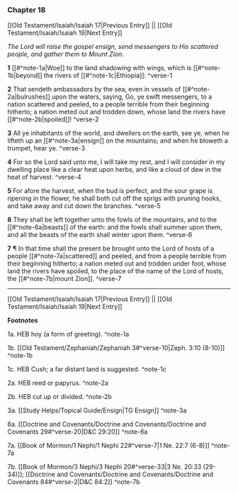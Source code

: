 ### Chapter 18

[[Old Testament/Isaiah/Isaiah 17|Previous Entry]]  ||  [[Old Testament/Isaiah/Isaiah 19|Next Entry]]

*The Lord will raise the gospel ensign, send messengers to His scattered people, and gather them to Mount Zion.*

**1**  [[#^note-1a|Woe]] to the land shadowing with wings, which is [[#^note-1b|beyond]] the rivers of [[#^note-1c|Ethiopia]]: ^verse-1

**2**  That sendeth ambassadors by the sea, even in vessels of [[#^note-2a|bulrushes]] upon the waters, saying, Go, ye swift messengers, to a nation scattered and peeled, to a people terrible from their beginning hitherto; a nation meted out and trodden down, whose land the rivers have [[#^note-2b|spoiled]]! ^verse-2

**3**  All ye inhabitants of the world, and dwellers on the earth, see ye, when he lifteth up an [[#^note-3a|ensign]] on the mountains; and when he bloweth a trumpet, hear ye. ^verse-3

**4**  For so the Lord said unto me, I will take my rest, and I will consider in my dwelling place like a clear heat upon herbs, and like a cloud of dew in the heat of harvest. ^verse-4

**5**  For afore the harvest, when the bud is perfect, and the sour grape is ripening in the flower, he shall both cut off the sprigs with pruning hooks, and take away and cut down the branches. ^verse-5

**6**  They shall be left together unto the fowls of the mountains, and to the [[#^note-6a|beasts]] of the earth: and the fowls shall summer upon them, and all the beasts of the earth shall winter upon them. ^verse-6

**7**  ¶ In that time shall the present be brought unto the Lord of hosts of a people [[#^note-7a|scattered]] and peeled, and from a people terrible from their beginning hitherto; a nation meted out and trodden under foot, whose land the rivers have spoiled, to the place of the name of the Lord of hosts, the [[#^note-7b|mount Zion]]. ^verse-7


---
[[Old Testament/Isaiah/Isaiah 17|Previous Entry]]  ||  [[Old Testament/Isaiah/Isaiah 19|Next Entry]]


**Footnotes**


1a. HEB hoy (a form of greeting). ^note-1a

1b. [[Old Testament/Zephaniah/Zephaniah 3#^verse-10|Zeph. 3:10 (8-10)]] ^note-1b

1c. HEB Cush; a far distant land is suggested. ^note-1c

2a. HEB reed or papyrus. ^note-2a

2b. HEB cut up or divided. ^note-2b

3a. [[Study Helps/Topical Guide/Ensign|TG Ensign]] ^note-3a

6a. [[Doctrine and Covenants/Doctrine and Covenants/Doctrine and Covenants 29#^verse-20|D&C 29:20]] ^note-6a

7a. [[Book of Mormon/1 Nephi/1 Nephi 22#^verse-7|1 Ne. 22:7 (6-8)]] ^note-7a

7b. [[Book of Mormon/3 Nephi/3 Nephi 20#^verse-33|3 Ne. 20:33 (29-34)]]; [[Doctrine and Covenants/Doctrine and Covenants/Doctrine and Covenants 84#^verse-2|D&C 84:2]] ^note-7b
